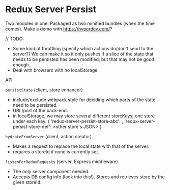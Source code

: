 Redux Server Persist
====================

Two modules in one: Packaged as two minified bundles (when the time comes).
Make a demo with https://hyperdev.com/?

// TODO:
- Some kind of throttling (specify which actions do/don't send to the server?)
  We can make it so it only pushes if a slice of the state that needs to be
  persisted has been modified, but that may not be good enough.
- Deal with browsers with no localStorage

API

`persistState` (client, store enhancer)
- include/exclude webpack style for deciding which parts of the state need to be persisted.
- URL/port of the back-end.
- in localStorage, we may store several different storeKeys; one store under each key.
  {
    'redux-server-persist-store-abc': <stringified JSON>,
    'redux-server-persist-store-def': <other store's JSON>
  }


`hydrateFromServer` (client, action creator)
- Makes a request to replace the local state with that of the server.
- requires a storeId if none is currently set.




`listenForReduxRequests` (server, Express middleware)
- The only server component needed.
- Accepts DB config info (look into this!). Stores and retrieves store by
  the given storeId.
